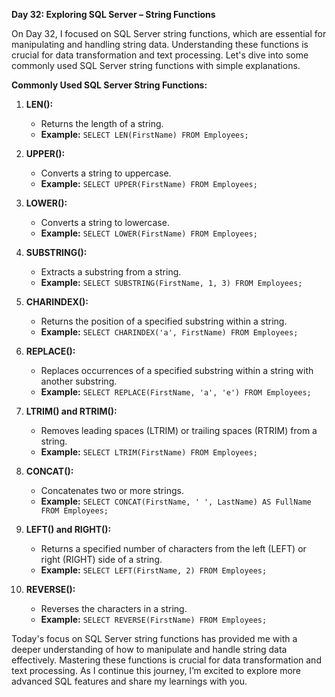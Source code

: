 **Day 32: Exploring SQL Server – String Functions**

 On Day 32, I focused on SQL Server string functions, which are essential for manipulating and handling string data. Understanding these functions is crucial for data transformation and text processing. Let's dive into some commonly used SQL Server string functions with simple explanations.

**Commonly Used SQL Server String Functions:**

1. **LEN():**
   - Returns the length of a string.
   - **Example:** `SELECT LEN(FirstName) FROM Employees;`
   
2. **UPPER():**
   - Converts a string to uppercase.
   - **Example:** `SELECT UPPER(FirstName) FROM Employees;`

3. **LOWER():**
   - Converts a string to lowercase.
   - **Example:** `SELECT LOWER(FirstName) FROM Employees;`

4. **SUBSTRING():**
   - Extracts a substring from a string.
   - **Example:** `SELECT SUBSTRING(FirstName, 1, 3) FROM Employees;`

5. **CHARINDEX():**
   - Returns the position of a specified substring within a string.
   - **Example:** `SELECT CHARINDEX('a', FirstName) FROM Employees;`

6. **REPLACE():**
   - Replaces occurrences of a specified substring within a string with another substring.
   - **Example:** `SELECT REPLACE(FirstName, 'a', 'e') FROM Employees;`

7. **LTRIM() and RTRIM():**
   - Removes leading spaces (LTRIM) or trailing spaces (RTRIM) from a string.
   - **Example:** `SELECT LTRIM(FirstName) FROM Employees;`

8. **CONCAT():**
   - Concatenates two or more strings.
   - **Example:** `SELECT CONCAT(FirstName, ' ', LastName) AS FullName FROM Employees;`

9. **LEFT() and RIGHT():**
   - Returns a specified number of characters from the left (LEFT) or right (RIGHT) side of a string.
   - **Example:** `SELECT LEFT(FirstName, 2) FROM Employees;`

10. **REVERSE():**
    - Reverses the characters in a string.
    - **Example:** `SELECT REVERSE(FirstName) FROM Employees;`


Today's focus on SQL Server string functions has provided me with a deeper understanding of how to manipulate and handle string data effectively. Mastering these functions is crucial for data transformation and text processing. As I continue this journey, I’m excited to explore more advanced SQL features and share my learnings with you.

